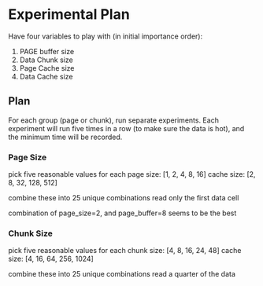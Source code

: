 # Experimental Plan

Have four variables to play with (in initial importance order):
1. PAGE buffer size
2. Data Chunk size
3. Page Cache size
4. Data Cache size

## Plan
For each group (page or chunk), run separate experiments. Each experiment will run five times in a row (to make sure the data is hot), and the minimum time will be recorded.

### Page Size
pick five reasonable values for each 
page size: [1, 2, 4, 8, 16]
cache size: [2, 8, 32, 128, 512]

combine these into 25 unique combinations
read only the first data cell

combination of page_size=2, and page_buffer=8 seems to be the best

### Chunk Size
pick five reasonable values for each 
chunk size: [4, 8, 16, 24, 48]
cache size: [4, 16, 64, 256, 1024]

combine these into 25 unique combinations
read a quarter of the data

